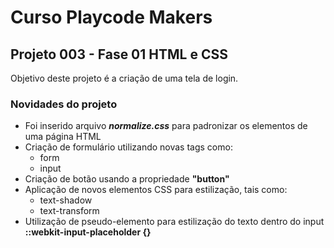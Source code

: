 # Curso Playcode Makers

## Projeto 003 - Fase 01 HTML e CSS

Objetivo deste projeto é a criação de uma tela de login.

### Novidades do projeto

- Foi inserido arquivo ***normalize.css*** para padronizar os elementos de uma página HTML
- Criação de formulário utilizando novas tags como:
    - form
    - input
- Criação de botão usando a propriedade **"button"**
- Aplicação de novos elementos CSS para estilização, tais como:
    - text-shadow
    - text-transform
- Utilização de pseudo-elemento para estilização do texto dentro do input **::webkit-input-placeholder {}**